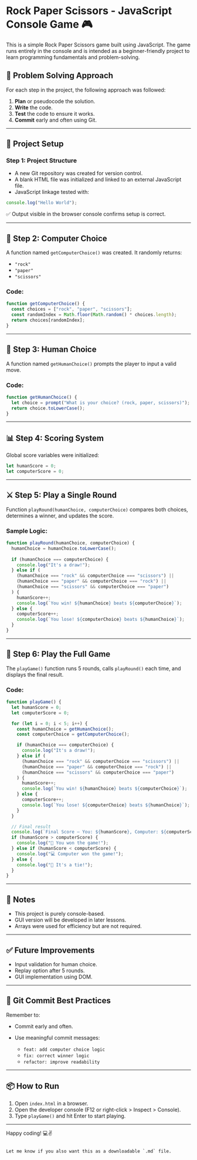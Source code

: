 
# Rock Paper Scissors - JavaScript Console Game 🎮

This is a simple Rock Paper Scissors game built using JavaScript. The game runs entirely in the console and is intended as a beginner-friendly project to learn programming fundamentals and problem-solving.

## 🧠 Problem Solving Approach

For each step in the project, the following approach was followed:

1. **Plan** or pseudocode the solution.
2. **Write** the code.
3. **Test** the code to ensure it works.
4. **Commit** early and often using Git.

---

## 📁 Project Setup

### Step 1: Project Structure

- A new Git repository was created for version control.
- A blank HTML file was initialized and linked to an external JavaScript file.
- JavaScript linkage tested with:

```js
console.log("Hello World");
````

✅ Output visible in the browser console confirms setup is correct.

---

## 🤖 Step 2: Computer Choice

A function named `getComputerChoice()` was created. It randomly returns:

* `"rock"`
* `"paper"`
* `"scissors"`

### Code:

```js
function getComputerChoice() {
  const choices = ["rock", "paper", "scissors"];
  const randomIndex = Math.floor(Math.random() * choices.length);
  return choices[randomIndex];
}
```

---

## 👤 Step 3: Human Choice

A function named `getHumanChoice()` prompts the player to input a valid move.

### Code:

```js
function getHumanChoice() {
  let choice = prompt("What is your choice? (rock, paper, scissors)");
  return choice.toLowerCase();
}
```

---

## 📊 Step 4: Scoring System

Global score variables were initialized:

```js
let humanScore = 0;
let computerScore = 0;
```

---

## ⚔️ Step 5: Play a Single Round

Function `playRound(humanChoice, computerChoice)` compares both choices, determines a winner, and updates the score.

### Sample Logic:

```js
function playRound(humanChoice, computerChoice) {
  humanChoice = humanChoice.toLowerCase();
  
  if (humanChoice === computerChoice) {
    console.log("It's a draw!");
  } else if (
    (humanChoice === "rock" && computerChoice === "scissors") ||
    (humanChoice === "paper" && computerChoice === "rock") ||
    (humanChoice === "scissors" && computerChoice === "paper")
  ) {
    humanScore++;
    console.log(`You win! ${humanChoice} beats ${computerChoice}`);
  } else {
    computerScore++;
    console.log(`You lose! ${computerChoice} beats ${humanChoice}`);
  }
}
```

---

## 🔁 Step 6: Play the Full Game

The `playGame()` function runs 5 rounds, calls `playRound()` each time, and displays the final result.

### Code:

```js
function playGame() {
  let humanScore = 0;
  let computerScore = 0;

  for (let i = 0; i < 5; i++) {
    const humanChoice = getHumanChoice();
    const computerChoice = getComputerChoice();

    if (humanChoice === computerChoice) {
      console.log("It's a draw!");
    } else if (
      (humanChoice === "rock" && computerChoice === "scissors") ||
      (humanChoice === "paper" && computerChoice === "rock") ||
      (humanChoice === "scissors" && computerChoice === "paper")
    ) {
      humanScore++;
      console.log(`You win! ${humanChoice} beats ${computerChoice}`);
    } else {
      computerScore++;
      console.log(`You lose! ${computerChoice} beats ${humanChoice}`);
    }
  }

  // Final result
  console.log(`Final Score — You: ${humanScore}, Computer: ${computerScore}`);
  if (humanScore > computerScore) {
    console.log("🎉 You won the game!");
  } else if (humanScore < computerScore) {
    console.log("💻 Computer won the game!");
  } else {
    console.log("🤝 It's a tie!");
  }
}
```

---

## 📝 Notes

* This project is purely console-based.
* GUI version will be developed in later lessons.
* Arrays were used for efficiency but are not required.

---

## ✅ Future Improvements

* Input validation for human choice.
* Replay option after 5 rounds.
* GUI implementation using DOM.

---

## 💾 Git Commit Best Practices

Remember to:

* Commit early and often.
* Use meaningful commit messages:

  * `feat: add computer choice logic`
  * `fix: correct winner logic`
  * `refactor: improve readability`

---

## 📦 How to Run

1. Open `index.html` in a browser.
2. Open the developer console (F12 or right-click > Inspect > Console).
3. Type `playGame()` and hit Enter to start playing.

---

Happy coding! 💻✌️

```

Let me know if you also want this as a downloadable `.md` file.
```
